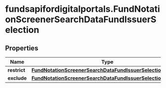 # fundsapifordigitalportals.FundNotationScreenerSearchDataFundIssuerSelection

## Properties

Name | Type | Description | Notes
------------ | ------------- | ------------- | -------------
**restrict** | [**FundNotationScreenerSearchDataFundIssuerSelectionRestrict**](FundNotationScreenerSearchDataFundIssuerSelectionRestrict.md) |  | [optional] 
**exclude** | [**FundNotationScreenerSearchDataFundIssuerSelectionExclude**](FundNotationScreenerSearchDataFundIssuerSelectionExclude.md) |  | [optional] 


